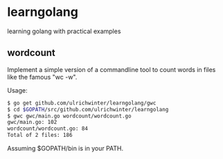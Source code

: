 # learngolang
learning golang with practical examples

## wordcount
Implement a simple version of a commandline tool to count words in files like the famous "wc -w".

Usage:

```bash
$ go get github.com/ulrichwinter/learngolang/gwc
$ cd $GOPATH/src/github.com/ulrichwinter/learngolang
$ gwc gwc/main.go wordcount/wordcount.go 
gwc/main.go: 102
wordcount/wordcount.go: 84
Total of 2 files: 186
``` 
Assuming $GOPATH/bin is in your PATH.
